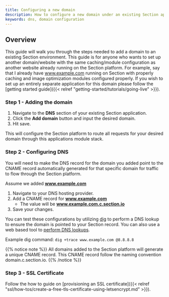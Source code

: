 ```yaml
---
title: Configuring a new domain
description: How to configure a new domain under an existing Section application.
keywords: dns, domain configuration
---
```


## Overview

This guide will walk you through the steps needed to add a domain to an existing Section environment. This guide is for anyone who wants to set up another domain/website with the same caching/module configuration as another website already running on the Section platform. For example, say that I already have www.example.com running on Section with properly caching and image optimization modules configured properly.  If you wish to set up an entirely separate application for this domain please follow the [getting started guide]({{< relref "getting-started/tutorials/going-live" >}}).

### Step 1 - Adding the domain

1. Navigate to the **DNS** section of your existing Section application.
1. Click the **Add domain** button and input the desired domain.
1. Hit save.

This will configure the Section platform to route all requests for your desired domain through this applications module stack.

### Step 2 - Configuring DNS

You will need to make the DNS record for the domain you added point to the CNAME record automatically generated for that specific domain for traffic to flow through the Section platform.

Assume we added **www.example.com**

1. Navigate to your DNS hosting provider.
1. Add a CNAME record for **www.example.com**
    * The value will be **www.example.com.c.section.io**
1. Save your changes.

You can test these configurations by utilizing [dig](https://linux.die.net/man/1/dig) to perform a DNS lookup to ensure the domain is pointed to your Section record. You can also use a web based tool to [perform DNS lookups](https://www.whatsmydns.net/#CNAME/www.example.com).

Example dig command: `dig +trace www.example.com @8.8.8.8`

{{% notice note %}}
All domains added to the Section platform will generate a unique CNAME record. This CNAME record follow the naming convention domain.c.section.io.
{{% /notice %}}

### Step 3 - SSL Certificate

Follow the how to guide on [provisioning an SSL certificate]({{< relref "ssl/how-tos/create-a-free-tls-certificate-using-letsencrypt.md" >}}).
